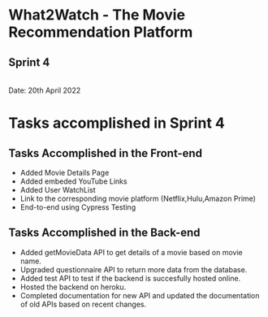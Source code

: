 <h1>What2Watch - The Movie Recommendation Platform</h1>
<h2>Sprint 4</h2> <br>
Date: 20th April 2022
<br>

<h1>Tasks accomplished in Sprint 4</h1>


<h2>Tasks Accomplished in the Front-end</h2>

- Added Movie Details Page
- Added embeded YouTube Links
- Added User WatchList
- Link to the corresponding movie platform (Netflix,Hulu,Amazon Prime)
- End-to-end using Cypress Testing

<h2>Tasks Accomplished in the Back-end</h2>

- Added getMovieData API to get details of a movie based on movie name.
- Upgraded questionnaire API to return more data from the database.
- Added test API to test if the backend is succesfully hosted online.
- Hosted the backend on heroku. 
- Completed documentation for new API and updated the documentation of old APIs based on recent changes. 
